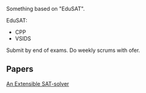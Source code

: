 Something based on "EduSAT".

EduSAT:
- CPP
- VSIDS

Submit by end of exams.
Do weekly scrums with ofer.

## Papers
[An Extensible SAT-solver](https://lara.epfl.ch/w/_media/projects:minisat-anextensiblesatsolver.pdf)
